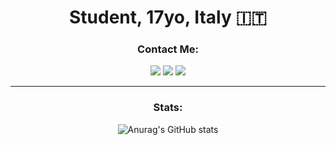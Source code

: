 <div align=center>

<h1> Student, 17yo, Italy 🇮🇹 </h1>

<h3> Contact Me: </h3>

[<img src="https://img.shields.io/badge/GitHub-grey?style=for-the-badge&logo=github" />](https://github.com/ginop-1)
[<img src="https://img.shields.io/badge/Reddit-grey?style=for-the-badge&logo=reddit" />](https://www.reddit.com/user/Take_F)
[<img src="https://img.shields.io/badge/Telegram-grey?style=for-the-badge&logo=telegram" />](https://telegram.me/ilginop)

---
  
<h3> Stats: </h3>

![Anurag's GitHub stats](https://github-readme-stats.vercel.app/api?username=ginop-1)

</div>
